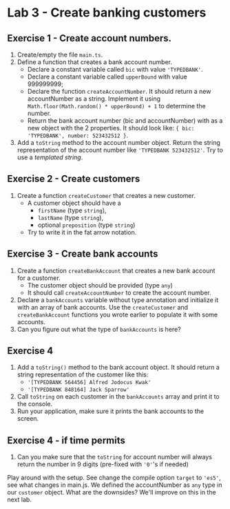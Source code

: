 # Lab 3 - Create banking customers

## Exercise 1 - Create account numbers.

1. Create/empty the file `main.ts`.
1. Define a function that creates a bank account number.
    * Declare a constant variable called `bic` with value `'TYPEDBANK'`.
    * Declare a constant variable called `upperBound` with value 999999999;
    * Declare the function `createAccountNumber`. It should return a new accountNumber as a string. Implement it using `Math.floor(Math.random() * upperBound) + 1` to determine the number.
    * Return the bank account number (bic and accountNumber) with as a new object with the 2 properties. It should look like: `{ bic: 'TYPEDBANK', number: 523432512 }`.
1. Add a `toString` method to the account number object. Return the string representation of the account number like `'TYPEDBANK 523432512'`. Try to use a *templated string*.

## Exercise 2 - Create customers

1. Create a function `createCustomer` that creates a new customer.
    * A customer object should have a
        * `firstName` (type `string`),
        * `lastName` (type `string`),
        * optional `preposition` (type `string`)
    * Try to write it in the fat arrow notation.

## Exercise 3 - Create bank accounts

1. Create a function `createBankAccount` that creates a new bank account for a customer.
    * The customer object should be provided (type `any`)
    * It should call `createAccountNumber` to create the account number.
1. Declare a `bankAccounts` variable without type annotation and initialize it with an array of bank accounts.
Use the `createCustomer` and `createBankAccount` functions you wrote earlier to populate it with some accounts.
1. Can you figure out what the type of `bankAccounts` is here?

## Exercise 4

1. Add a `toString()` method to the bank account object. It should return a string representation of the customer like this:
    * `'[TYPEDBANK 564456] Alfred Jodocus Kwak'`
    * `'[TYPEDBANK 848164] Jack Sparrow'`
1. Call `toString` on each customer in the `bankAccounts` array and print it to the console.
1. Run your application, make sure it prints the bank accounts to the screen.

## Exercise 4 - if time permits

1. Can you make sure that the `toString` for account number will always return the number in 9 digits (pre-fixed with `'0'`'s if needed)

Play around with the setup. See change the compile option `target` to `'es5'`, see what changes in main.js.
We defined the accountNumber as `any` type in our `customer` object. What are the downsides? We'll improve on this in the next lab.

